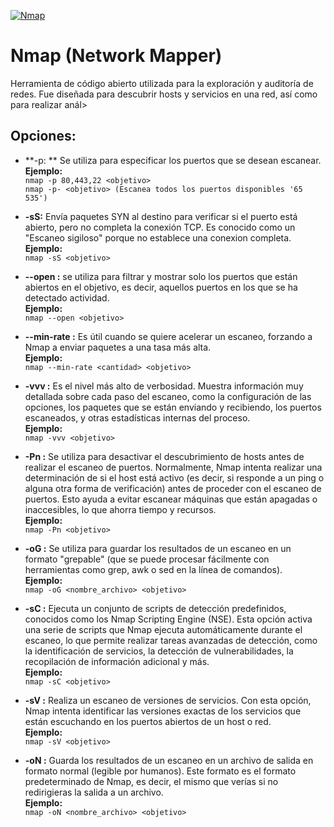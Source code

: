 [![Nmap](https://upload.wikimedia.org/wikipedia/commons/7/73/Logo_nmap.png "Nmap")](http:/https://upload.wikimedia.org/wikipedia/commons/7/73/Logo_nmap.png/ "Nmap")  
# Nmap (Network Mapper)  
Herramienta de código abierto utilizada para la exploración y auditoría de redes. Fue diseñada para descubrir hosts y servicios en una red, así como para realizar anál>

## Opciones:

- **-p: ** Se utiliza para especificar los puertos que se desean escanear.  
**Ejemplo:**  
                `nmap -p 80,443,22 <objetivo>`  
                `nmap -p- <objetivo> (Escanea todos los puertos disponibles '65 535')`  

- **-sS:** Envía paquetes SYN al destino para verificar si el puerto está abierto, pero no completa la conexión TCP. Es conocido como un "Escaneo sigiloso" porque no establece una conexion completa.  
**Ejemplo:**  
                `nmap -sS <objetivo>`  

- **--open :** se utiliza para filtrar y mostrar solo los puertos que están abiertos en el objetivo, es decir, aquellos puertos en los que se ha detectado actividad.  
**Ejemplo:**  
                `nmap --open <objetivo>`  

- **--min-rate :** Es útil cuando se quiere acelerar un escaneo, forzando a Nmap a enviar paquetes a una tasa más alta.  
**Ejemplo:**  
                `nmap --min-rate <cantidad> <objetivo>`  

- **-vvv :** Es el nivel más alto de verbosidad. Muestra información muy detallada sobre cada paso del escaneo, como la configuración de las opciones, los paquetes que se están enviando y recibiendo, los puertos escaneados, y otras estadísticas internas del proceso.  
**Ejemplo:**  
                `nmap -vvv <objetivo>`  

- **-Pn :** Se utiliza para desactivar el descubrimiento de hosts antes de realizar el escaneo de puertos.  Normalmente, Nmap intenta realizar una determinación de si el host está activo (es decir, si responde a un ping o alguna otra forma de verificación) antes de proceder con el escaneo de puertos. Esto ayuda a evitar escanear máquinas que están apagadas o inaccesibles, lo que ahorra tiempo y recursos.  
**Ejemplo:**  
                `nmap -Pn <objetivo>`  

- **-oG :** Se utiliza para guardar los resultados de un escaneo en un formato "grepable" (que se puede procesar fácilmente con herramientas como grep, awk o sed en la línea de comandos).  
**Ejemplo:**  
                `nmap -oG <nombre_archivo> <objetivo>`  

- **-sC :** Ejecuta un conjunto de scripts de detección predefinidos, conocidos como los Nmap Scripting Engine (NSE). Esta opción activa una serie de scripts que Nmap ejecuta automáticamente durante el escaneo, lo que permite realizar tareas avanzadas de detección, como la identificación de servicios, la detección de vulnerabilidades, la recopilación de información adicional y más.  
**Ejemplo:**  
                `nmap -sC <objetivo>`  

- **-sV :** Realiza un escaneo de versiones de servicios. Con esta opción, Nmap intenta identificar las versiones exactas de los servicios que están escuchando en los puertos abiertos de un host o red.  
**Ejemplo:**  
                `nmap -sV <objetivo>`  

- **-oN :** Guarda los resultados de un escaneo en un archivo de salida en formato normal (legible por humanos). Este formato es el formato predeterminado de Nmap, es decir, el mismo que verías si no redirigieras la salida a un archivo.  
**Ejemplo:**  
                `nmap -oN <nombre_archivo> <objetivo>`  
